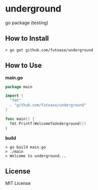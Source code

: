 underground
===========

go package (testing)

How to Install
---------------

```shell
> go get github.com/futoase/underground
```

How to Use
-----------

**main.go**

```go
package main

import (
  "fmt"
  . "github.com/futoase/underground"
)

func main() {
  fmt.Printf(WelcomeToUnderground())
}
```

**build**

```shell
> go build main.go
> ./main
> Welcome to underground...
```

License
--------

MIT License
